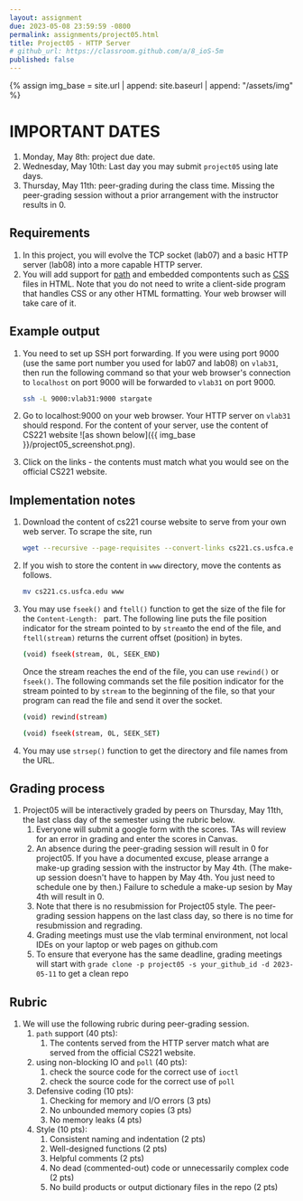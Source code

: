 ```yaml
---
layout: assignment
due: 2023-05-08 23:59:59 -0800
permalink: assignments/project05.html
title: Project05 - HTTP Server
# github_url: https://classroom.github.com/a/8_ioS-5m
published: false
---
```


{% assign img_base = site.url | append: site.baseurl | append: "/assets/img" %}

# IMPORTANT DATES
1. Monday, May 8th: project due date.
1. Wednesday, May 10th: Last day you may submit `project05` using late days. 
1. Thursday, May 11th: peer-grading during the class time. Missing the peer-grading session without a prior arrangement with the instructor results in 0. 

## Requirements

1. In this project, you will evolve the TCP socket (lab07) and a basic HTTP server (lab08) into a more capable HTTP server. 
1. You will add support for [path](https://developer.mozilla.org/en-US/docs/Learn/Common_questions/Web_mechanics/What_is_a_URL#path_to_resource) and embedded compontents such as [CSS](https://developer.mozilla.org/en-US/docs/Web/CSS) files in HTML. Note that you do not need to write a client-side program that handles CSS or any other HTML formatting. Your web browser will take care of it. 

## Example output

1. You need to set up SSH port forwarding. If you were using port 9000 (use the same port number you used for lab07 and lab08) on `vlab31`, then run the following command so that your web browser's connection to `localhost` on port 9000 will be forwarded to `vlab31` on port 9000.

	```sh
	ssh -L 9000:vlab31:9000 stargate
	```

1. Go to localhost:9000 on your web browser. Your HTTP server on `vlab31` should respond. For the content of your server, use the content of CS221 website ![as shown below]({{ img_base }}/project05_screenshot.png).

1. Click on the links - the contents must match what you would see on the official CS221 website. 

## Implementation notes

1. Download the content of cs221 course website to serve from your own web server. To scrape the site, run

	```sh
	wget --recursive --page-requisites --convert-links cs221.cs.usfca.edu
	```
1. If you wish to store the content in `www` directory, move the contents as follows.
	```sh
	mv cs221.cs.usfca.edu www
	```
1. You may use `fseek()` and `ftell()` function to get the size of the file for the `Content-Length: ` part. The following line puts the file position indicator for the stream pointed to by `stream`to the end of the file, and `ftell(stream)` returns the current offset (position) in bytes. 

	```sh
	(void) fseek(stream, 0L, SEEK_END)
	```



	Once the stream reaches the end of the file, you can use `rewind()` or `fseek()`. The following commands set the file position indicator for the stream pointed to by `stream` to the beginning of the file, so that your program can read the file and send it over the socket.

	```sh
	(void) rewind(stream)
	```

	```sh
	(void) fseek(stream, 0L, SEEK_SET)
	```

1. You may use `strsep()` function to get the directory and file names from the URL. 


## Grading process

1. Project05 will be interactively graded by peers on Thursday, May 11th, the last class day of the semester using the rubric below. 
	1. Everyone will submit a google form with the scores. TAs will review for an error in grading and enter the scores in Canvas.
	1. An absence during the peer-grading session will result in 0 for project05. If you have a documented excuse, please arrange a make-up grading session with the instructor by May 4th. (The make-up session doesn't have to happen by May 4th. You just need to schedule one by then.) Failure to schedule a make-up sesion by May 4th will result in 0.
	1. Note that there is no resubmission for Project05 style. The peer-grading session happens on the last class day, so there is no time for resubmission and regrading. 
    1. Grading meetings must use the vlab terminal environment, not local IDEs on your laptop or web pages on github.com
    1. To ensure that everyone has the same deadline, grading meetings will start with `grade clone -p project05 -s your_github_id -d 2023-05-11` to get a clean repo

## Rubric

1. We will use the following rubric during peer-grading session.
	1. `path` support (40 pts): 
		1. The contents served from the HTTP server match what are served from the official CS221 website. 
	1. using non-blocking IO and `poll` (40 pts): 
		1. check the source code for the correct use of `ioctl`
		1. check the source code for the correct use of `poll` 
	1. Defensive coding (10 pts):
		1. Checking for memory and I/O errors (3 pts)
		1. No unbounded memory copies (3 pts)
		1. No memory leaks (4 pts)
	1. Style (10 pts): 
		1. Consistent naming and indentation (2 pts)
		1. Well-designed functions	(2 pts) 
		1. Helpful comments (2 pts)	
		1. No dead (commented-out) code or unnecessarily complex code (2 pts)	
		1. No build products or output dictionary files in the repo (2 pts)

